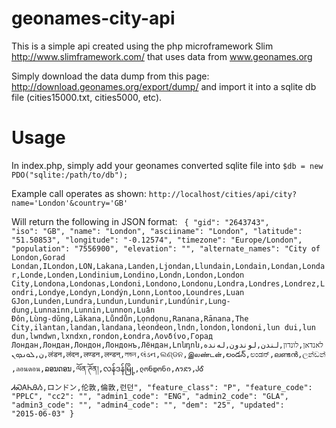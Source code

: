 # geonames-city-api

This is a simple api created using the php microframework Slim  <a href="http://www.slimframework.com/">http://www.slimframework.com/</a>
that uses data from <a href="http://www.geonames.org/">www.geonames.org</a>

Simply download the data dump from this page: <a href='http://download.geonames.org/export/dump/'>http://download.geonames.org/export/dump/</a>
and import it into a sqlite db file (cities15000.txt, cities5000, etc).

# Usage 

In index.php, simply add your geonames converted sqlite file into <code>$db  = new PDO("sqlite:/path/to/db");</code>

Example call operates as shown: 
<code>http://localhost/cities/api/city?name='London'&country='GB'</code>

Will return the following in JSON format:
<code>
	{
  "gid": "2643743",
  "iso": "GB",
  "name": "London",
  "asciiname": "London",
  "latitude": "51.50853",
  "longitude": "-0.12574",
  "timezone": "Europe/London",
  "population": "7556900",
  "elevation": "",
  "alternate_names": "City of London,Gorad Londan,ILondon,LON,Lakana,Landen,Ljondan,Llundain,Londain,Londan,Londar,Londe,Londen,Londinium,Londino,Londn,London,London City,Londona,Londonas,Londoni,Londono,Londonu,Londra,Londres,Londrez,Londri,Londye,Londyn,Londýn,Lonn,Lontoo,Loundres,Luan GJon,Lunden,Lundra,Lundun,Lundunir,Lundúnir,Lung-dung,Lunnainn,Lunnin,Lunnon,Luân Đôn,Lùng-dŭng,Lākana,Lůndůn,Lọndọnu,Ranana,Rānana,The City,ilantan,landan,landana,leondeon,lndn,london,londoni,lun dui,lun dun,lwndwn,lxndxn,rondon,Łondra,Λονδίνο,Горад Лондан,Лондан,Лондон,Лондонъ,Лёндан,Լոնդոն,לאנדאן,לונדון,لندن,لوندون,لەندەن,ܠܘܢܕܘܢ,लंडन,लंदन,लण्डन,लन्डन्,লন্ডন,લંડન,ଲଣ୍ଡନ,இலண்டன்,లండన్,ಲಂಡನ್,ലണ്ടൻ,ලන්ඩන්,ลอนดอน,ລອນດອນ,ལོན་ཊོན།,လန်ဒန်မြို့,ლონდონი,ለንደን,ᎫᎴ ᏗᏍᎪᏂᎯᏱ,ロンドン,伦敦,倫敦,런던",
  "feature_class": "P",
  "feature_code": "PPLC",
  "cc2": "",
  "admin1_code": "ENG",
  "admin2_code": "GLA",
  "admin3_code": "",
  "admin4_code": "",
  "dem": "25",
  "updated": "2015-06-03"
}
</code>